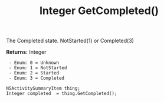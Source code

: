 ﻿---
uid: crmscript_ref_NSActivitySummaryItem_GetCompleted
title: Integer GetCompleted()
intellisense: NSActivitySummaryItem.GetCompleted
keywords: NSActivitySummaryItem, GetCompleted
so.topic: reference
---

The Completed state. NotStarted(1) or Completed(3)

**Returns:** Integer

     - Enum: 0 = Unknown 
     - Enum: 1 = NotStarted 
     - Enum: 2 = Started 
     - Enum: 3 = Completed 

```crmscript
NSActivitySummaryItem thing;
Integer completed  = thing.GetCompleted();
```


